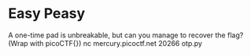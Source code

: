 # Easy Peasy

A one-time pad is unbreakable, but can you manage to recover the flag? (Wrap with picoCTF{}) nc mercury.picoctf.net 20266 otp.py
